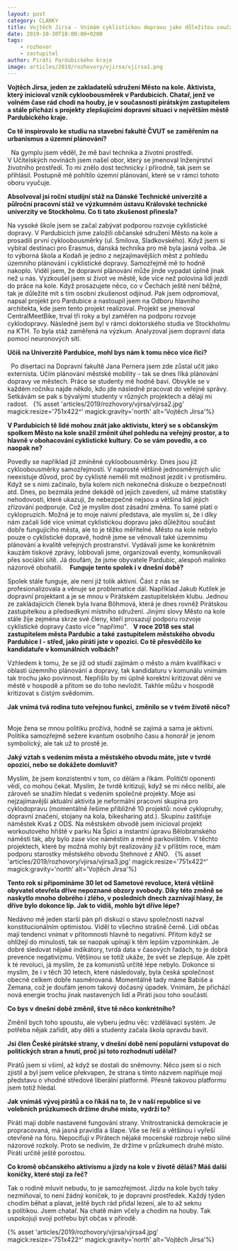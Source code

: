 ```yaml
---
layout: post
category: CLANKY
title: Vojtěch Jirsa - Vnímám cyklistickou dopravu jako důležitou součást dobře fungujícího města
date: 2019-10-30T18:00:00+0200
tags: 
    - rozhovor
    - zastupitel
author: Piráti Pardubického kraje
image: articles/2019/rozhovory/vjirsa/vjirsa1.png
---
```

**Vojtěch Jirsa,  jeden ze zakladatelů sdružení Město na kole. Aktivista, který inicioval vznik cykloobousměrek v Pardubicích. Chatař, jenž ve volném čase rád chodí na houby, je v současnosti pirátským zastupitelem a stále přichází s projekty zlepšujícími dopravní situaci v největším městě Pardubického kraje.**

**Co tě inspirovalo ke studiu na stavební fakultě ČVUT  se zaměřením na urbanismus a územní plánování?**

 
Na gymplu jsem věděl, že mě baví technika a životní prostředí. V Učitelských novinách jsem našel obor, který se jmenoval Inženýrství životního prostředí. To mi znělo dost technicky i přírodně, tak jsem se přihlásil. Postupně mě pohltilo územní plánování, které se v rámci tohoto oboru vyučuje.

**Absolvoval jsi roční studijní stáž na Dánské Technické univerzitě a půlroční pracovní stáž ve výzkumném ústavu Královské technické univerzity ve Stockholmu. Co ti tato zkušenost přinesla?**

Na vysoké škole jsem se začal zabývat podporou rozvoje cyklistické dopravy. V Pardubicích jsme založili občanské sdružení Město na kole a prosadili první cykloobousměrky (ul. Smilova, Sladkovského). Když jsem si vybíral destinaci pro Erasmus, dánská technika pro mě byla jasná volba. Je to výborná škola a Kodaň je jedno z nejzajímavějších měst z pohledu územního plánování i cyklistické dopravy. Samozřejmě mě to hodně nakoplo. Viděl jsem, že dopravní plánování může jinde vypadat úplně jinak než u nás. Vyzkoušel jsem si život ve městě, kde více než polovina lidí jezdí do práce na kole. Když prosazujete něco, co v Čechách ještě není běžné, tak je důležité mít s tím osobní zkušenost odjinud. Pak jsem odpromoval, napsal projekt pro Pardubice a nastoupil jsem na Odboru hlavního architekta, kde jsem tento projekt realizoval. Projekt se jmenoval CentralMeetBike, trval tři roky a byl zaměřen na podporu rozvoje cyklodopravy. Následně jsem byl v rámci doktorského studia ve Stockholmu na KTH. To byla stáž zaměřená na výzkum. Analyzoval jsem dopravní data pomocí neuronových sítí.

**Učíš na Univerzitě Pardubice, mohl bys nám k tomu něco více řici?**

 
Po disertaci na Dopravní fakultě Jana Pernera jsem zde zůstal učit jako externista. Učím plánování městské mobility - tak se dnes říká plánování dopravy ve městech. Práce se studenty mě hodně baví. Obvykle se v každém ročníku najde někdo, kdo jde následně pracovat do veřejné správy. Setkávám se pak s bývalými studenty v různých projektech a dělají mi radost.
 
{% asset 'articles/2019/rozhovory/vjirsa/vjirsa2.jpg' magick:resize='751x422^' 
magick:gravity='north' alt='Vojtěch Jirsa'%}


**V Pardubicích tě lidé mohou znát jako aktivistu, který se s občanským spolkem Město na kole snažil změnit úhel pohledu na veřejný prostor, a to hlavně v obohacování cyklistické kultury. Co se vám povedlo, a co naopak ne?**
 
 
Povedly se například již zmíněné cykloobousměrky. Dnes jsou již cykloobousměrky samozřejmostí. V naprosté většině jednosměrných ulic neexistuje důvod, proč by cyklisté neměli mít možnost jezdit i v protisměru. Když se s nimi začínalo, byla kolem nich nekonečná diskuze o bezpečnosti atd. Dnes, po bezmála jedné dekádě od jejich zavedení, už máme statistiky nehodovosti, které ukazují, že nebezpečné nejsou a většina lidí jejich zřizování podporuje. Což je myslím dost zásadní změna. To samé platí o cyklopruzích. Možná je to moje naivní představa, ale myslím si, že i díky nám začali lidé více vnímat cyklistickou dopravu jako důležitou součást dobře fungujícího města, ale to je těžko měřitelné. Město na kole nebylo pouze o cyklistické dopravě, hodně jsme se věnovali také územnímu plánování a kvalitě veřejných prostranství. Vydávali jsme ke konkrétním kauzám tiskové zprávy, lobbovali jsme, organizovali eventy, komunikovali přes sociální sítě. Já doufám, že jsme obyvatele Pardubic, alespoň malinko názorově obohatili. 
 
**Funguje tento spolek i v dnešní době?**


Spolek stále funguje, ale není již tolik aktivní. Část z nás se profesionalizovala a věnuje se problematice dál. Například Jakub Kutílek je dopravní projektant a je se mnou v Pirátském zastupitelském klubu. Jednou ze zakládajících členek byla Ivana Böhmová, která je dnes rovněž Pirátskou zastupitelkou a předsedkyní místního sdružení. Jinými slovy Město na kole stále žije zejména skrze své členy, kteří prosazují podporu rozvoje cyklistické dopravy často více "napřímo".
 
**V roce 2018 ses stal zastupitelem města Pardubic a také zastupitelem městského obvodu Pardubice I - střed, jako piráti jste v opozici. Co tě přesvědčilo ke kandidatuře v komunálních volbách?**
 
 
Vzhledem k tomu, že se již od studií zajímám o město a mám kvalifikaci v oblasti územního plánování a dopravy, tak kandidaturu v komunálu vnímám tak trochu jako povinnost. Nepřišlo by mi úplně korektní kritizovat dění ve městě v hospodě a přitom se do toho nevložit. Takhle můžu v hospodě kritizovat s čistým svědomím.
 
 
**Jak vnímá tvá rodina tuto veřejnou funkci, změnilo se v tvém životě něco?**
 
 
Moje žena se mnou politiku prožívá, hodně se zajímá a sama je aktivní. Politika samozřejmě sežere kvantum osobního času a honorář je jenom symbolický, ale tak už to prostě je.
 
 
**Jaký vztah s vedením města a městského obvodu máte, jste v tvrdé opozici, nebo se dokážete domluvit?**
 
 
Myslím, že jsem konzistentní v tom, co dělám a říkám. Političtí oponenti vědí, co mohou čekat. Myslím, že tvrdě kritizuji, když se mi něco nelíbí, ale zároveň se snažím hledat s vedením společné projekty. Moje asi nejzajímavější aktuální aktivita je neformální pracovní skupina pro cyklodopravu (momentálně řešíme přibližně 10 projektů: nové cyklopruhy, dopravní značení, stojany na kola, bikesharing atd.). Skupinu zaštiťuje náměstek Kvaš z ODS. Na městském obvodě jsem inicioval projekt workoutového hřiště v parku Na Špici a instantní úpravu Bělobranského náměstí tak, aby bylo zase více náměstím a méně parkovištěm. V těchto projektech, které by možná mohly být realizovány již v příštím roce, mám podporu starostky městského obvodu Stehnové z ANO.
 
{% asset 'articles/2019/rozhovory/vjirsa/vjirsa3.jpg' magick:resize='751x422^' 
magick:gravity='north' alt='Vojtěch Jirsa'%}


**Tento rok si připomínáme 30 let od Sametové revoluce, která většině obyvatel otevřela dříve nepoznané obzory svobody. Díky této změně se naskytlo mnoho dobrého i zlého, v posledních dnech zaznívají hlasy, že dříve bylo dokonce líp. Jak to vidíš, mohlo být dříve lépe?**
 
 
Nedávno mě jeden starší pán při diskuzi o stavu společnosti nazval konstitucionálním optimistou. Viděl to všechno strašně černě. Lidi občas mají tendenci vnímat v přítomnosti hlavně to negativní. Přitom když se ohlížejí do minulosti, tak se naopak upínají k těm lepším vzpomínkám. Je dobré sledovat nějaké indikátory, tvrdá data v časových řadách, to je dobrá prevence negativizmu. Většinou se totiž ukáže, že svět se zlepšuje. Ale zpět k té revoluci, já myslím, že za komunistů určitě lépe nebylo. Dokonce si myslím, že i v těch 30 letech, které následovaly, byla česká společnost obecně celkem dobře nasměrovaná. Momentálně tady máme Babiše a Zemana, což je doufám jenom takový dočasný úpadek. Vnímám, že přichází nová energie trochu jinak nastavených lidí a Piráti jsou toho součástí.
 
 
**Co bys v dnešní době změnil, štve tě něco konkrétního?**
 
 
Změnil bych toho spoustu, ale vyberu jednu věc: vzdělávací systém. Je potřeba nějak zařídit, aby děti a studenty začala škola opravdu bavit.
 
 
**Jsi člen České pirátské strany, v dnešní době není populární vstupovat do politických stran a hnutí, proč jsi toto rozhodnutí udělal?**


Pirátů jsem si všiml, až když se dostali do sněmovny. Něco jsem si o nich zjistil a byl jsem velice překvapen, že strana s tímto názvem naplňuje moji představu o vhodné středové liberální platformě. Přesně takovou platformu jsem totiž hledal.


**Jak vnímáš vývoj pirátů a co říkáš na to, že v naší republice si ve volebních průzkumech držíme druhé místo, vydrží to?**


Piráti mají dobře nastavené fungování strany. Vnitrostranická demokracie je propracovaná, má jasná pravidla a šlape. Vše se řeší a většinou i vyřeší otevřeně na fóru. Nepociťuji v Pirátech nějaké mocenské rozbroje nebo silné názorové rozkoly. Proto se nedivím, že držíme v průzkumech druhé místo. Piráti určitě ještě porostou.
 
 
**Co kromě občanského aktivismu a jízdy na kole v životě děláš? Máš další koníčky, které stojí za řeč?**


Tak o rodině mluvit nebudu, to je samozřejmost. Jízdu na kole bych taky nezmiňoval, to není žádný koníček, to je dopravní prostředek. Každý týden chodím běhat a plavat, ještě bych rád přidal lezení, ale to až seknu s politikou. Jsem chatař. Na chatě mám včely a chodím na houby. Tak uspokojuji svojí potřebu být občas v přírodě.

{% asset 'articles/2019/rozhovory/vjirsa/vjirsa4.jpg' magick:resize='751x422^' 
magick:gravity='north' alt='Vojtěch Jirsa'%}
